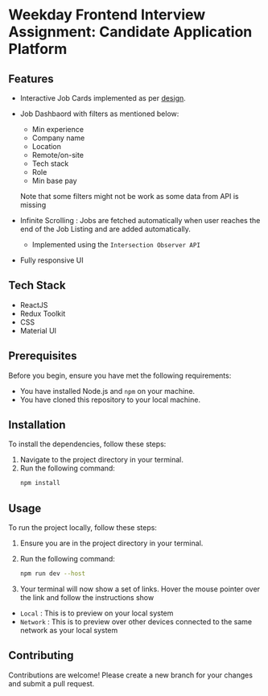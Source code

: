 # Weekday Frontend Interview Assignment: Candidate Application Platform

## Features

- Interactive Job Cards implemented as per [design](https://drive.google.com/file/d/1YMbZDo6GHIpHRSnigklspSUG_KZfWdM7/view).
- Job Dashbaord with filters as mentioned below:

  - Min experience
  - Company name
  - Location
  - Remote/on-site
  - Tech stack
  - Role
  - Min base pay

  Note that some filters might not be work as some data from API is missing

- Infinite Scrolling : Jobs are fetched automatically when user reaches the end of the Job Listing and are added automatically.

  - Implemented using the `Intersection Observer API`

- Fully responsive UI

## Tech Stack

- ReactJS
- Redux Toolkit
- CSS
- Material UI

## Prerequisites

Before you begin, ensure you have met the following requirements:

- You have installed Node.js and `npm` on your machine.
- You have cloned this repository to your local machine.

## Installation

To install the dependencies, follow these steps:

1. Navigate to the project directory in your terminal.
2. Run the following command:
   ```sh
   npm install
   ```

## Usage

To run the project locally, follow these steps:

1. Ensure you are in the project directory in your terminal.
2. Run the following command:

   ```sh
   npm run dev --host
   ```

3. Your terminal will now show a set of links. Hover the mouse pointer over the link and follow the instructions show

- `Local` : This is to preview on your local system
- `Network` : This is to preview over other devices connected to the same network as your local system

## Contributing

Contributions are welcome! Please create a new branch for your changes and submit a pull request.
